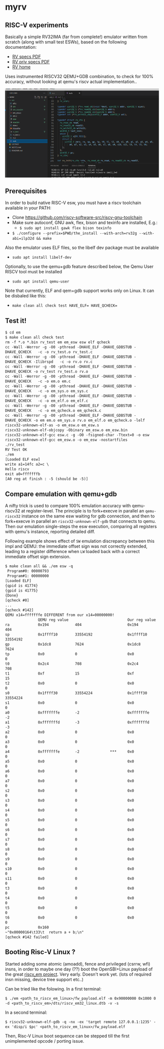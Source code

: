 # myrv

## RISC-V experiments
Basically a simple RV32IMA (far from complete!) emulator written from scratch (along with small test ESWs), based on the following documentation:
- [RV specs PDF](https://github.com/riscv/riscv-isa-manual/releases/download/Ratified-IMAFDQC/riscv-spec-20191213.pdf)
- [RV priv specs PDF](https://github.com/riscv/riscv-isa-manual/releases/download/Ratified-IMFDQC-and-Priv-v1.11/riscv-privileged-20190608.pdf)
- [RV home](https://riscv.org/technical/specifications/)

Uses instrumented RISCV32 QEMU+GDB combination, to check for 100% accuracy, without looking at qemu's riscv actual implementation..

![myrv screenshot](myrv.png)

## Prerequisites
In order to build native RISC-V esw, you must have a riscv toolchain available in your PATH:
- Clone https://github.com/riscv-software-src/riscv-gnu-toolchain
- Make sure autoconf, GNU awk, flex, bison and texinfo are installed, E.g.:
  - `$ sudo apt install gawk flex bison texinfo`
- `$ ./configure --prefix=$PWD/the_install --with-arch=rv32g --with-abi=ilp32d && make`

Also the emulator uses ELF files, so the libelf dev package must be available
- `sudo apt install libelf-dev`

Optionally, to use the qemu+gdb feature described below, the Qemu User RISCV tool must be installed
- `sudo apt install qemu-user`

Note that currently, ELF and qem+gdb support works only on Linux.
It can be disbaled like this:
- `make clean all check test HAVE_ELF= HAVE_QCHECK=`

## Test it!
```
$ cd em
$ make clean all check test
rm -f *.o *.bin rv_test em em_esw esw elf qcheck
cc -Wall -Werror -g -O0 -pthread -DHAVE_ELF -DHAVE_GDBSTUB -DHAVE_QCHECK   -c -o rv_test.o rv_test.c
cc -Wall -Werror -g -O0 -pthread -DHAVE_ELF -DHAVE_GDBSTUB -DHAVE_QCHECK -Ilibrspd   -c -o rv.o rv.c
cc -Wall -Werror -g -O0 -pthread -DHAVE_ELF -DHAVE_GDBSTUB -DHAVE_QCHECK -o rv_test rv_test.o rv.o
cc -Wall -Werror -g -O0 -pthread -DHAVE_ELF -DHAVE_GDBSTUB -DHAVE_QCHECK   -c -o em.o em.c
cc -Wall -Werror -g -O0 -pthread -DHAVE_ELF -DHAVE_GDBSTUB -DHAVE_QCHECK   -c -o em_sys.o em_sys.c
cc -Wall -Werror -g -O0 -pthread -DHAVE_ELF -DHAVE_GDBSTUB -DHAVE_QCHECK   -c -o em_elf.o em_elf.c
cc -Wall -Werror -g -O0 -pthread -DHAVE_ELF -DHAVE_GDBSTUB -DHAVE_QCHECK   -c -o em_qcheck.o em_qcheck.c
cc -Wall -Werror -g -O0 -pthread -DHAVE_ELF -DHAVE_GDBSTUB -DHAVE_QCHECK -o em em.o em_sys.o rv.o em_elf.o em_qcheck.o -lelf
riscv32-unknown-elf-as -o em_esw.o em_esw.s
riscv32-unknown-elf-objcopy -Obinary em_esw.o em_esw.bin
riscv32-unknown-elf-gcc esw.c -g -O0 -fsigned-char -Ttext=0 -o esw
riscv32-unknown-elf-gcc em_esw.o -o em_esw -nostartfiles
./rv_test
RV Test OK
./em 
[Loaded ELF esw]
write a1=14fc a2=c \
Hello riscv
exit a0=fffffffb
[A0 reg at finish : -5 (should be -5)]
```

## Compare emulation with qemu+gdb
A nifty trick is used to compare 100% emulation accuracy with qemu-riscv32 at register-level.
The principle is to fork+execve in parallel an `qemu-riscv32` instance on the same esw waiting for gdb connection,
and then to fork+execve in parallel an `riscv32-unknown-elf-gdb` that connects to qemu.
Then our emulation single-steps the esw execution, comparing all registers with qemu's instance, reporting detailed diff.

Following example shows effect of `SW` emulation discrepancy between this impl and QEMU: the immediate offset sign was not correctly extended, leading to a register difference when `LW` loaded back with a correct immediate offset sign extension.
```
$ make clean all && ./em esw -q
 Program#0: 00000793
 Program#1: 00000000
[Loaded ELF]
{qpid is 41774}
{gpid is 41775}
{Done}
[qcheck #0]
...
[qcheck #142]
QEMU x14=fffffffe DIFFERENT from our x14=00000000!
               QEMU reg value                           Our reg value  
ra             0x194            404                     0x194           404     
sp             0x1ffff10        33554192                0x1ffff10       33554192
gp             0x1dc8           7624                    0x1dc8          7624    
tp             0x0              0                       0x0             0       
t0             0x2c4            708                     0x2c4           708     
t1             0xf              15                      0xf             15      
t2             0x0              0                       0x0             0       
s0             0x1ffff30        33554224                0x1ffff30       33554224
s1             0x0              0                       0x0             0       
a0             0xfffffffe       -2                      0xfffffffe      -2      
a1             0xfffffffd       -3                      0xfffffffd      -3      
a2             0x0              0                       0x0             0       
a3             0x0              0                       0x0             0       
a4             0xfffffffe       -2              ***     0x0             0       
a5             0x0              0                       0x0             0       
a6             0x0              0                       0x0             0       
a7             0x0              0                       0x0             0       
s2             0x0              0                       0x0             0       
s3             0x0              0                       0x0             0       
s4             0x0              0                       0x0             0       
s5             0x0              0                       0x0             0       
s6             0x0              0                       0x0             0       
s7             0x0              0                       0x0             0       
s8             0x0              0                       0x0             0       
s9             0x0              0                       0x0             0       
s10            0x0              0                       0x0             0       
s11            0x0              0                       0x0             0       
t3             0x0              0                       0x0             0       
t4             0x0              0                       0x0             0       
t5             0x0              0                       0x0             0       
t6             0x0              0                       0x0             0       
pc             0x160     
~"0x00000164\t33\t  return a + b;\n"
[qcheck #142 failed]
```

## Booting Risc-V Linux ?
Started adding some atomic (amoadd), fence and privileged (csrrw, wfi) insns, in order to maybe one day (??)
boot the OpenSBI+Linux payload of the great [riscv_em project](https://github.com/franzflasch/riscv_em).
Very early. Doesn't work yet. (lots of required insn missing, device tree support etc..)

Can be tried like the folowing.
In a first terminal:
```
$ ./em <path_to_riscv_em_linux>/fw_payload.elf -m 0x90000000 0x1000 0 -d <path_to_riscv_em>/dts/riscv_em32_linux.dtb -v -s
```
In a second terminal:
```
$ riscv32-unknown-elf-gdb -q -nx -ex 'target remote 127.0.0.1:1235' -ex 'disp/i $pc' <path_to_riscv_em_linux>/fw_payload.elf
```
Then, Risc-V Linux boot sequence can be stepped till the first unimplemented opcode / porting issue.
